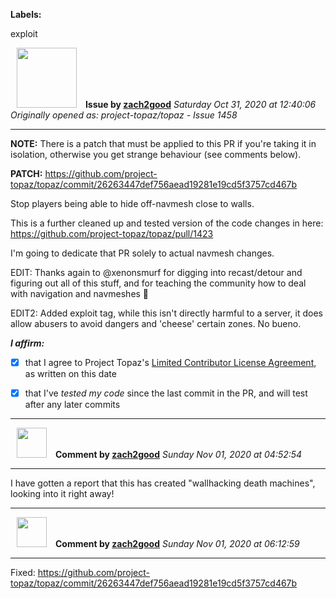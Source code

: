 **Labels:**

exploit



<a href="https://github.com/zach2good"><img src="https://avatars3.githubusercontent.com/u/1389729?v=4" width="96" height="96" hspace="10"></img></a> **Issue by [zach2good](https://github.com/zach2good)**
_Saturday Oct 31, 2020 at 12:40:06_
_Originally opened as: project-topaz/topaz - Issue 1458_

----

**NOTE:** There is a patch that must be applied to this PR if you're taking it in isolation, otherwise you get strange behaviour (see comments below).
**PATCH:** https://github.com/project-topaz/topaz/commit/26263447def756aead19281e19cd5f3757cd467b

Stop players being able to hide off-navmesh close to walls.

This is a further cleaned up and tested version of the code changes in here: https://github.com/project-topaz/topaz/pull/1423
I'm going to dedicate that PR solely to actual navmesh changes.

EDIT: Thanks again to @xenonsmurf for digging into recast/detour and figuring out all of this stuff, and for teaching the community how to deal with navigation and navmeshes 🙏 

EDIT2: Added exploit tag, while this isn't directly harmful to a server, it does allow abusers to avoid dangers and 'cheese' certain zones. No bueno.

<!-- place 'x' mark between square [] brackets to affirm: -->
**_I affirm:_**
- [x] that I agree to Project Topaz's [Limited Contributor License Agreement](http://project-topaz.com/blob/release/CONTRIBUTOR_AGREEMENT.md), as written on this date
- [x] that I've _tested my code_ since the last commit in the PR, and will test after any later commits




----
<a href="https://github.com/zach2good"><img src="https://avatars3.githubusercontent.com/u/1389729?v=4" width="48" height="48" hspace="10"></img></a> **Comment by [zach2good](https://github.com/zach2good)**
_Sunday Nov 01, 2020 at 04:52:54_

----

I have gotten a report that this has created "wallhacking death machines", looking into it right away!


----
<a href="https://github.com/zach2good"><img src="https://avatars3.githubusercontent.com/u/1389729?v=4" width="48" height="48" hspace="10"></img></a> **Comment by [zach2good](https://github.com/zach2good)**
_Sunday Nov 01, 2020 at 06:12:59_

----

Fixed: https://github.com/project-topaz/topaz/commit/26263447def756aead19281e19cd5f3757cd467b
